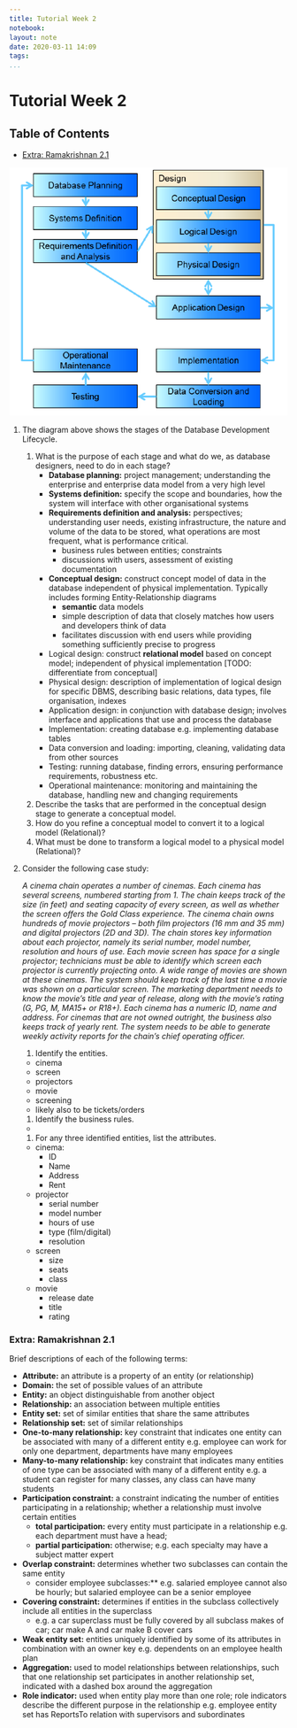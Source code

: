 ```yaml
---
title: Tutorial Week 2
notebook: 
layout: note
date: 2020-03-11 14:09
tags: 
...
```


# Tutorial Week 2

[TOC]: #

## Table of Contents
- [Extra: Ramakrishnan 2.1](#extra-ramakrishnan-21)


![database_dev_lifecycle](img/database_dev_lifecycle.png)

1. The diagram above shows the stages of the Database Development Lifecycle.
    1. What is the purpose of each stage and what do we, as database designers, need to do in each stage?
        - **Database planning:** project management; understanding the enterprise and enterprise data model
          from a very high level
        - **Systems definition:** specify the scope and boundaries, how the system will interface with other
          organisational systems
        - **Requirements definition and analysis:** perspectives; understanding user needs, existing infrastructure,
          the nature and volume of the data to be stored, what operations are most frequent, what is performance
          critical.
          - business rules between entities; constraints
          - discussions with users, assessment of existing documentation
        - **Conceptual design:** construct concept model of data in the database independent of physical implementation.
          Typically includes forming Entity-Relationship diagrams
          - **semantic** data models
          - simple description of data that closely matches how users and developers think of data
          - facilitates discussion with end users while providing something sufficiently precise to progress
        - Logical design: construct **relational model** based on concept model; independent of physical implementation
          [TODO: differentiate from conceptual]
        - Physical design: description of implementation of logical design for specific DBMS, describing basic relations, data types,
          file organisation, indexes
        - Application design: in conjunction with database design; involves interface and applications
          that use and process the database
        - Implementation: creating database e.g. implementing database tables
        - Data conversion and loading: importing, cleaning, validating data from other sources
        - Testing: running database, finding errors, ensuring performance requirements, robustness etc.
        - Operational maintenance: monitoring and maintaining the database, handling new and changing requirements
    1. Describe the tasks that are performed in the conceptual design stage to generate a conceptual model.
    1. How do you refine a conceptual model to convert it to a logical model (Relational)?
    1. What must be done to transform a logical model to a physical model (Relational)?

2. Consider the following case study:

    _A cinema chain operates a number of cinemas. Each cinema has several screens, numbered starting from 1. The chain keeps track of the size (in feet) and seating capacity of every screen, as well as whether the screen offers the Gold Class experience.
    The cinema chain owns hundreds of movie projectors – both film projectors (16 mm and 35 mm) and digital projectors (2D and 3D). The chain stores key information about each projector, namely its serial number, model number, resolution and hours of use. Each movie screen has space for a single projector; technicians must be able to identify which screen each projector is currently projecting onto.
    A wide range of movies are shown at these cinemas. The system should keep track of the last time a movie was shown on a particular screen. The marketing department needs to know the movie’s title and year of release, along with the movie’s rating (G, PG, M, MA15+ or R18+).
    Each cinema has a numeric ID, name and address. For cinemas that are not owned outright, the business also keeps track of yearly rent. The system needs to be able to generate weekly activity reports for the chain’s chief operating officer._

    1. Identify the entities.
      - cinema
      - screen
      - projectors
      - movie
      - screening
      - likely also to be tickets/orders
    1. Identify the business rules.
      -
    1. For any three identified entities, list the attributes.
      - cinema:
        - ID
        - Name
        - Address
        - Rent
      - projector
        - serial number
        - model number
        - hours of use
        - type (film/digital)
        - resolution
      - screen
        - size
        - seats
        - class
      - movie
        - release date
        - title
        - rating

### Extra: Ramakrishnan 2.1

Brief descriptions of each of the following terms:
- **Attribute:** an attribute is a property of an entity (or relationship)
- **Domain:** the set of possible values of an attribute
- **Entity:** an object distinguishable from another object
- **Relationship:** an association between multiple entities
- **Entity set:** set of similar entities that share the same attributes
- **Relationship set:** set of similar relationships
- **One-to-many relationship:** key constraint that indicates one entity can be associated with many of a different entity e.g. employee can work for only one department, departments have many employees
- **Many-to-many relationship:** key constraint that indicates many entities of one type can be associated
  with many of a different entity e.g. a student can register for many classes, any class can have many students
- **Participation constraint:** a constraint indicating the number of entities participating in a relationship; whether a relationship must involve certain entities
  - **total participation:** every entity must participate in a relationship e.g. each department must have a head;
  - **partial participation:** otherwise; e.g. each specialty may have a subject matter expert
- **Overlap constraint:** determines whether two subclasses can contain the same entity
  - consider employee subclasses:** e.g. salaried employee cannot also be hourly; but salaried employee can be a senior employee
- **Covering constraint:** determines if entities in the subclass collectively include all entities in the superclass
  - e.g. a car superclass must be fully covered by all subclass makes of car; car make A and car make B cover cars
- **Weak entity set:** entities uniquely identified by some of its attributes in combination with an owner key e.g. dependents on an employee health plan
- **Aggregation:** used to model relationships between relationships, such that one relationship set participates in another relationship set, indicated with a dashed box around the aggregation
- **Role indicator:** used when entity play more than one role; role indicators describe the different purpose in the relationship e.g. employee entity set has ReportsTo relation with supervisors and subordinates